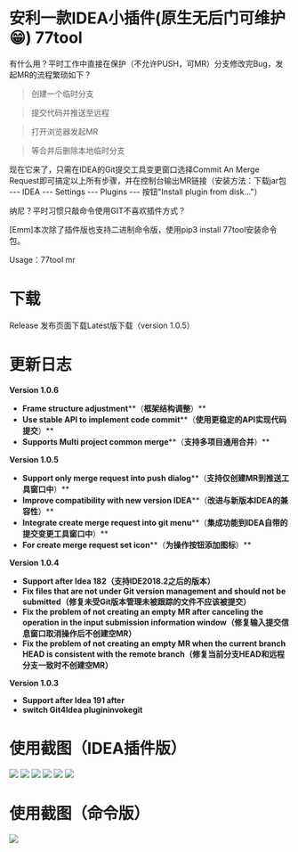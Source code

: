 
# 安利一款IDEA小插件(原生无后门可维护😁) 77tool

有什么用？平时工作中直接在保护（不允许PUSH，可MR）分支修改完Bug，发起MR的流程繁琐如下？

> 创建一个临时分支

> 提交代码并推送至远程

> 打开浏览器发起MR

> 等合并后删除本地临时分支

现在它来了，只需在IDEA的Git提交工具变更窗口选择Commit An Merge Request即可搞定以上所有步骤，并在控制台输出MR链接（安装方法：下载jar包 --- IDEA --- Settings --- Plugins --- 按钮"Install plugin from disk..."）

纳尼？平时习惯只敲命令使用GIT不喜欢插件方式？

[Emm]本次除了插件版也支持二进制命令版，使用pip3 install 77tool安装命令包。

Usage：77tool mr

# 下载
Release 发布页面下载Latest版下载（version 1.0.5）


# 更新日志
<!-- Plugin description -->
**Version 1.0.6**

* **Frame structure adjustment****（**框架结构调整**）**
* **Use stable API to implement code commit****（**使用更稳定的API实现代码提交**）**
* **Supports Multi project common merge****（**支持多项目通用合并**）**

**Version 1.0.5**

* **Support only merge request into push dialog****（**支持仅创建MR到推送工具窗口中**）**
* **Improve compatibility with new version IDEA****（**改进与新版本IDEA的兼容性**）**
* **Integrate create merge request into git menu****（**集成功能到IDEA自带的提交变更工具窗口中**）**
* **For create merge request set icon****（**为操作按钮添加图标**）**

**Version 1.0.4**
* **Support after Idea 182（**支持IDE2018.2之后的版本**）**
* **Fix files that are not under Git version management and should not be submitted（**修复未受Git版本管理未被跟踪的文件不应该被提交**）**
* **Fix the problem of not creating an empty MR after canceling the operation in the input submission information window（**修复输入提交信息窗口取消操作后不创建空MR**）**
* **Fix the problem of not creating an empty MR when the current branch HEAD is consistent with the remote branch（**修复当前分支HEAD和远程分支一致时不创建空MR**）**

**Version 1.0.3**
* **Support after Idea 191 after**
* **switch Git4Idea plugin****invoke****git**
<!-- Plugin description end -->

# 使用截图（IDEA插件版）
![](src/main/resources/image/main_menu_mr.jpg)
![](src/main/resources/image/77_menu.png)
![](src/main/resources/image/dialog_commit_mr.jpg)
![](src/main/resources/image/dialog_push_mr.png)
![](src/main/resources/image/console_reslult.png)
![](src/main/resources/image/dialog_merge.png)
# 使用截图（命令版）
![](src/main/resources/image/python_shell.png)


